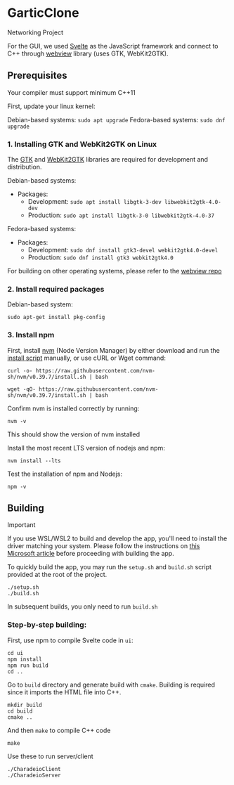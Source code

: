 # GarticClone
  Networking Project

For the GUI, we used [Svelte][svelte] as the JavaScript framework and connect to C++ through [webview][webview] library (uses GTK, WebKit2GTK).

## Prerequisites

Your compiler must support minimum C++11

First, update your linux kernel:

Debian-based systems: `sudo apt upgrade`
Fedora-based systems: `sudo dnf upgrade`

### 1. Installing GTK and WebKit2GTK on Linux

The [GTK][gtk] and [WebKit2GTK][webkitgtk] libraries are required for development and distribution.

Debian-based systems:

* Packages:
  * Development: `sudo apt install libgtk-3-dev libwebkit2gtk-4.0-dev`
  * Production: `sudo apt install libgtk-3-0 libwebkit2gtk-4.0-37`

Fedora-based systems:

* Packages:
  * Development: `sudo dnf install gtk3-devel webkit2gtk4.0-devel`
  * Production: `sudo dnf install gtk3 webkit2gtk4.0`

<!-- BSD-based systems:

* FreeBSD packages: `pkg install webkit2-gtk3`
* Execution on BSD-based systems may require adding the `wxallowed` option (see [mount(8)](https://man.openbsd.org/mount.8))  to your fstab to bypass [W^X](https://en.wikipedia.org/wiki/W%5EX "write xor execute") memory protection for your executable. Please see if it works without disabling this security feature first. -->

For building on other operating systems, please refer to the [webview repo][webview]

### 2. Install required packages

Debian-based system:
```
sudo apt-get install pkg-config
```

### 3. Install npm

First, install [nvm][nvm] (Node Version Manager) by either download and run the [install script][nvm-sh] manually, or use cURL or Wget command:

```
curl -o- https://raw.githubusercontent.com/nvm-sh/nvm/v0.39.7/install.sh | bash
```
```
wget -qO- https://raw.githubusercontent.com/nvm-sh/nvm/v0.39.7/install.sh | bash
```

Confirm nvm is installed correctly by running:
```
nvm -v
```
This should show the version of nvm installed

Install the most recent LTS version of nodejs and npm:
```
nvm install --lts
```

Test the installation of npm and Nodejs:
```
npm -v
```

## Building

> [!IMPORTANT]
> If you use WSL/WSL2 to build and develop the app, you'll need to install the driver matching your system. Please follow the instructions on [this Microsoft article][wslgui] before proceeding with building the app.

To quickly build the app, you may run the `setup.sh` and `build.sh` script provided at the root of the project.
 
```
./setup.sh
./build.sh
```
In subsequent builds, you only need to run `build.sh`

### Step-by-step building:

First, use npm to compile Svelte code in `ui`:
```
cd ui
npm install
npm run build
cd ..
```

Go to `build` directory and generate build with `cmake`.
Building is required since it imports the HTML file into C++.
```
mkdir build
cd build
cmake ..
```

And then `make` to compile C++ code
```
make
```

Use these to run server/client
```
./CharadeioClient
./CharadeioServer
```

[gtk]:        https://docs.gtk.org/gtk3/
[webkitgtk]:  https://webkitgtk.org/
[webview]:    https://github.com/webview/webview
[svelte]:     https://svelte.dev
[nvm]:        https://github.com/nvm-sh/nvm?tab=readme-ov-file#installing-and-updating
[wslgui]:     https://learn.microsoft.com/en-us/windows/wsl/tutorials/gui-apps
[nvm-sh]:     https://github.com/nvm-sh/nvm/blob/v0.39.7/install.sh
